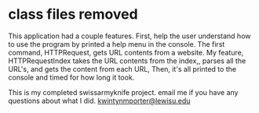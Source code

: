 # class files removed

 This application had a couple features. First, help the user understand how to use the program by printed a help menu in the console. The first command, HTTPRequest, gets URL contents from a website. My feature, HTTPRequestIndex takes the URL contents from the index,, parses all the URL's, and gets the content from each URL, Then, it's all printed to the console  and timed for how long it took. 

This is my completed swissarmyknife project. email me if you have any questions about what I did. kwintynmporter@lewisu.edu


